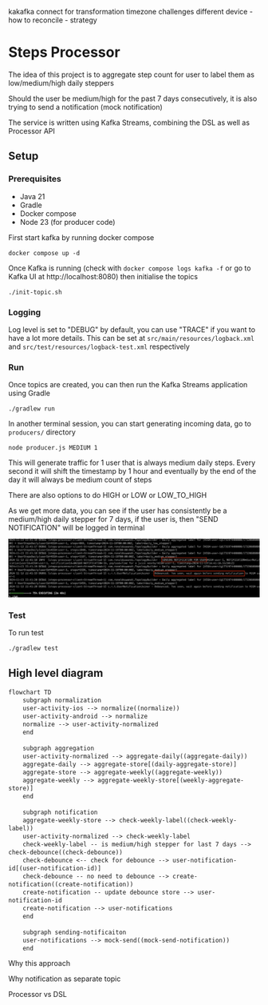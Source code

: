 kakafka connect for transformation
timezone challenges
different device - how to reconcile
    - strategy

# Steps Processor
The idea of this project is to aggregate step count for user to label them as low/medium/high daily steppers

Should the user be medium/high for the past 7 days consecutively, it is also trying to send a notification (mock notification)

The service is written using Kafka Streams, combining the DSL as well as Processor API

## Setup
### Prerequisites
- Java 21
- Gradle
- Docker compose
- Node 23 (for producer code)

First start kafka by running docker compose
```
docker compose up -d
```

Once Kafka is running (check with `docker compose logs kafka -f` or go to Kafka UI at http://localhost:8080) then initialise the topics

```
./init-topic.sh
```

### Logging
Log level is set to "DEBUG" by default, you can use "TRACE" if you want to have a lot more details. This can be set at 
`src/main/resources/logback.xml` and `src/test/resources/logback-test.xml` respectively

### Run
Once topics are created, you can then run the Kafka Streams application using Gradle

```
./gradlew run
```

In another terminal session, you can start generating incoming data, go to `producers/` directory 

```
node producer.js MEDIUM 1
```

This will generate traffic for 1 user that is always medium daily steps. Every second it will shift the timestamp by 1 hour and eventually by the end of the day it will always be medium count of steps

There are also options to do HIGH or LOW or LOW_TO_HIGH

As we get more data, you can see if the user has consistently be a medium/high daily stepper for 7 days, if the user is, then "SEND NOTIFICATION" will be logged in terminal

![](screenshot.png)

### Test
To run test

```
./gradlew test
```

## High level diagram
```mermaid
flowchart TD
    subgraph normalization
    user-activity-ios --> normalize((normalize))
    user-activity-android --> normalize
    normalize --> user-activity-normalized
    end
    
    subgraph aggregation
    user-activity-normalized --> aggregate-daily((aggregate-daily))
    aggregate-daily --> aggregate-store[(daily-aggregate-store)]
    aggregate-store --> aggregate-weekly((aggregate-weekly))
    aggregate-weekly --> aggregate-weekly-store[(weekly-aggregate-store)]
    end
    
    subgraph notification
    aggregate-weekly-store --> check-weekly-label((check-weekly-label))
    user-activity-normalized --> check-weekly-label
    check-weekly-label -- is medium/high stepper for last 7 days --> check-debounce((check-debounce))
    check-debounce <-- check for debounce --> user-notification-id[(user-notification-id)]
    check-debounce -- no need to debounce --> create-notification((create-notification))
    create-notification -- update debounce store --> user-notification-id
    create-notification --> user-notifications   
    end
    
    subgraph sending-notificaiton
    user-notifications --> mock-send((mock-send-notification))
    end
```

Why this approach

Why notification as separate topic

Processor vs DSL
